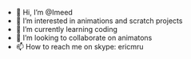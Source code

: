 - 👋 Hi, I’m @Imeed
- 👀 I’m interested in animations and scratch projects
- 🌱 I’m currently learning coding
- 💞️ I’m looking to collaborate on animatons
- 📫 How to reach me on skype: ericmru


<!---
Imeed/Imeed is a ✨ special ✨ repository because its `README.md` (this file) appears on your GitHub profile.
You can click the Preview link to take a look at your changes.
--->
